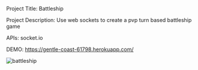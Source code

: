 Project Title:
Battleship


Project Description:
Use web sockets to create a pvp turn based battleship game

APIs: socket.io

DEMO: https://gentle-coast-61798.herokuapp.com/

![battleship](https://i.ibb.co/BrCXyYT/battleship.png)
